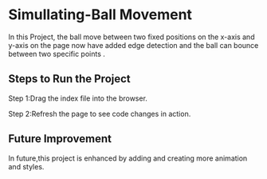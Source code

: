 # Simullating-Ball Movement
In this Project, the ball move between two fixed positions on the x-axis and y-axis on the page now have added edge detection and the ball can bounce between two specific points .
## Steps to Run the Project
Step 1:Drag the index file into the browser.

Step 2:Refresh the page to see code changes in action.

## Future Improvement
In future,this project is enhanced by adding and creating more animation and styles.
